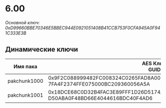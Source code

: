 # 6.00

###### Основной ключ: 0xD99660BBE70346E5BBEC944E0921051408B41CCB753F0CFA945A0F941C333E3B

## Динамические ключи

| Имя пака     | AES Ключ<br/>GUID                                                                                       |
|--------------|---------------------------------------------------------------------------------------------------------|
| pakchunk1000 | 0x9F2C088999482FC008324C0265FAD8A009291CCDF30B075D85FB3387EFBA7A32<br/>7FA4F2374FFE075000BC209360056A5A |
| pakchunk1001 | 0x18DCE68C0D32B4FAC3E89FFF1D26D5174AB2A5F95A6E927782E293757E194AD1<br/>D50ABA0F48BD66E4044616BDC40F4AD6 |